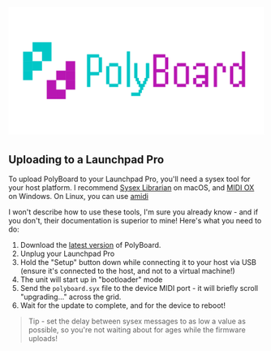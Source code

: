 # ![PolyBoard](asset/polyboard_banner.png)

## Uploading to a Launchpad Pro

To upload PolyBoard to your Launchpad Pro, you'll need a sysex tool for your host platform.
I recommend [Sysex Librarian](https://www.snoize.com/sysexlibrarian/) on macOS, and [MIDI OX](http://www.midiox.com/) on Windows.
On Linux, you can use [amidi](https://linux.die.net/man/1/amidi)

I won't describe how to use these tools, I'm sure you already know - and if you don't, their documentation is superior to mine! Here's what you need to do:

1. Download the [latest version](https://github.com/b4nst/PolyBoard/releases/latest) of PolyBoard.
1. Unplug your Launchpad Pro
1. Hold the "Setup" button down while connecting it to your host via USB (ensure it's connected to the host, and not to a virtual machine!)
1. The unit will start up in "bootloader" mode
1. Send the `polyboard.syx` file to the device MIDI port - it will briefly scroll "upgrading..." across the grid.
1. Wait for the update to complete, and for the device to reboot!

> Tip - set the delay between sysex messages to as low a value as possible, so you're not waiting about for ages while the firmware uploads!
